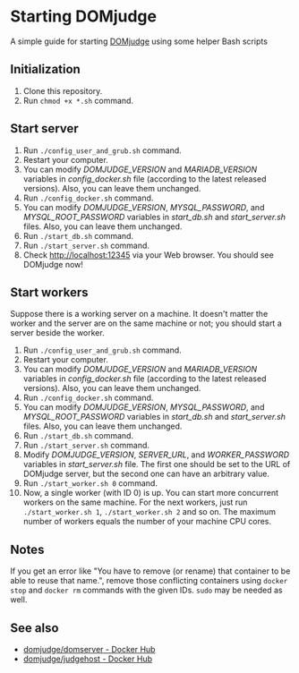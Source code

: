 # Starting DOMjudge
A simple guide for starting [DOMjudge](http://domjudge.org) using some helper Bash scripts

## Initialization

1. Clone this repository.
2. Run ```chmod +x *.sh``` command.

## Start server

1. Run ```./config_user_and_grub.sh``` command.
2. Restart your computer.
3. You can modify *DOMJUDGE_VERSION* and *MARIADB_VERSION* variables in *config_docker.sh* file (according to the latest released versions). Also, you can leave them unchanged.
4. Run ```./config_docker.sh``` command.
5. You can modify *DOMJUDGE_VERSION*, *MYSQL_PASSWORD*, and *MYSQL_ROOT_PASSWORD* variables in *start_db.sh* and *start_server.sh* files. Also, you can leave them unchanged.
6. Run ```./start_db.sh``` command.
7. Run ```./start_server.sh``` command.
8. Check [http://localhost:12345](http://localhost:12345) via your Web browser. You should see DOMjudge now!

## Start workers

Suppose there is a working server on a machine. It doesn't matter the worker and the server are on the same machine or not; you should start a server beside the worker.

1. Run ```./config_user_and_grub.sh``` command.
2. Restart your computer.
3. You can modify *DOMJUDGE_VERSION* and *MARIADB_VERSION* variables in *config_docker.sh* file (according to the latest released versions). Also, you can leave them unchanged.
4. Run ```./config_docker.sh``` command.
5. You can modify *DOMJUDGE_VERSION*, *MYSQL_PASSWORD*, and *MYSQL_ROOT_PASSWORD* variables in *start_db.sh* and *start_server.sh* files. Also, you can leave them unchanged.
6. Run ```./start_db.sh``` command.
7. Run ```./start_server.sh``` command.
8. Modify *DOMJUDGE_VERSION*, *SERVER_URL*, and *WORKER_PASSWORD* variables in *start_server.sh* file. The first one should be set to the URL of DOMjudge server, but the second one can have an arbitrary value.
9. Run ```./start_worker.sh 0``` command.
10. Now, a single worker (with ID 0) is up. You can start more concurrent workers on the same machine. For the next workers, just run ```./start_worker.sh 1```, ```./start_worker.sh 2``` and so on. The maximum number of workers equals the number of your machine CPU cores.

## Notes

If you get an error like "You have to remove (or rename) that container to be able to reuse that name.", remove those conflicting containers using ```docker stop``` and ```docker rm``` commands with the given IDs. ```sudo``` may be needed as well.

## See also

- [domjudge/domserver - Docker Hub](https://hub.docker.com/r/domjudge/domserver)
- [domjudge/judgehost - Docker Hub](https://hub.docker.com/r/domjudge/judgehost)

